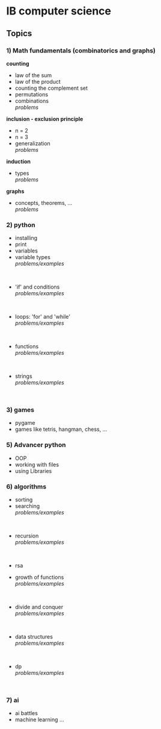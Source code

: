 # IB computer science

## Topics
### 1) Math fundamentals (combinatorics and graphs)

**counting**
- law of the sum
- law of the product
- counting the complement set
- permutations
- combinations <br />
    *problems*

**inclusion - exclusion principle**
- n = 2
- n = 3
- generalization <br />
    *problems*

**induction**
- types <br />
    *problems*

**graphs**
- concepts, theorems, ... <br />
    *problems*

### 2) python

- installing
- print
- variables
- variable types <br />
    *problems/examples*
<br />

- 'if' and conditions <br />
    *problems/examples*
<br />

- loops: 'for' and 'while' <br />
    *problems/examples*
<br />

- functions <br />
    *problems/examples*
<br />

- strings <br />
    *problems/examples*
<br />

### 3) games
- pygame
- games like tetris, hangman, chess, ...

### 5) Advancer python
- OOP
- working with files
- using Libraries

### 6) algorithms
- sorting
- searching <br />
    *problems/examples*
<br />

- recursion <br />
    *problems/examples*
<br />

- rsa

- growth of functions <br />
    *problems/examples*
<br />

- divide and conquer <br />
    *problems/examples*
<br />

- data structures <br />
    *problems/examples*
<br />

- dp <br />
    *problems/examples*
<br />

### 7) ai
- ai battles 
- machine learning ...
